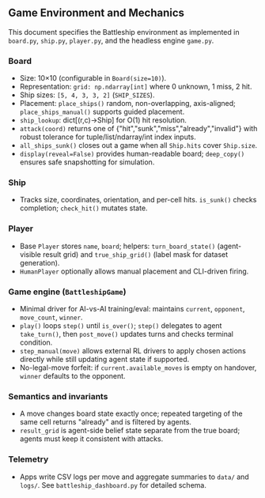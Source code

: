## Game Environment and Mechanics

This document specifies the Battleship environment as implemented in `board.py`, `ship.py`, `player.py`, and the headless engine `game.py`.

### Board
- Size: 10×10 (configurable in `Board(size=10)`).
- Representation: `grid: np.ndarray[int]` where 0 unknown, 1 miss, 2 hit.
- Ship sizes: `[5, 4, 3, 3, 2]` (`SHIP_SIZES`).
- Placement: `place_ships()` random, non-overlapping, axis-aligned; `place_ships_manual()` supports guided placement.
- `ship_lookup`: dict[(r,c)→Ship] for O(1) hit resolution.
- `attack(coord)` returns one of {"hit","sunk","miss","already","invalid"} with robust tolerance for tuple/list/ndarray/int index inputs.
- `all_ships_sunk()` closes out a game when all `Ship.hits` cover `Ship.size`.
- `display(reveal=False)` provides human-readable board; `deep_copy()` ensures safe snapshotting for simulation.

### Ship
- Tracks size, coordinates, orientation, and per-cell hits. `is_sunk()` checks completion; `check_hit()` mutates state.

### Player
- Base `Player` stores `name`, `board`; helpers: `turn_board_state()` (agent-visible result grid) and `true_ship_grid()` (label mask for dataset generation).
- `HumanPlayer` optionally allows manual placement and CLI-driven firing.

### Game engine (`BattleshipGame`)
- Minimal driver for AI-vs-AI training/eval: maintains `current`, `opponent`, `move_count`, `winner`.
- `play()` loops `step()` until `is_over()`; `step()` delegates to agent `take_turn()`, then `post_move()` updates turns and checks terminal condition.
- `step_manual(move)` allows external RL drivers to apply chosen actions directly while still updating agent state if supported.
- No-legal-move forfeit: if `current.available_moves` is empty on handover, `winner` defaults to the opponent.

### Semantics and invariants
- A move changes board state exactly once; repeated targeting of the same cell returns "already" and is filtered by agents.
- `result_grid` is agent-side belief state separate from the true board; agents must keep it consistent with attacks.

### Telemetry
- Apps write CSV logs per move and aggregate summaries to `data/` and `logs/`. See `battleship_dashboard.py` for detailed schema.
